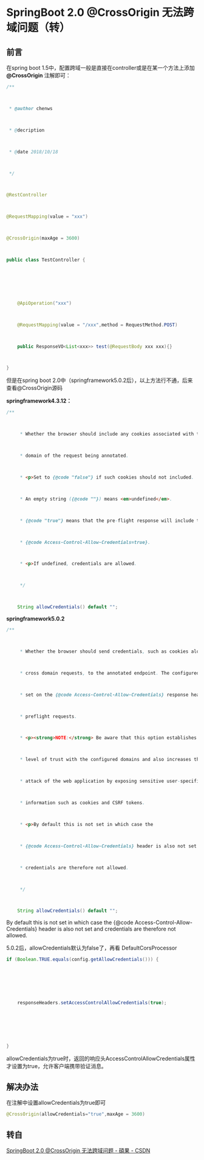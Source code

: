 # SpringBoot 2.0 @CrossOrigin 无法跨域问题（转）



## 前言

在spring boot 1.5中，配置跨域一般是直接在controller或是在某一个方法上添加 **@CrossOrigin** 注解即可：

```java
/**



 * @author chenws



 * @decription



 * @date 2018/10/18



 */



@RestController



@RequestMapping(value = "xxx")



@CrossOrigin(maxAge = 3600)



public class TestController {



 



	@ApiOperation("xxx")



	@RequestMapping(value = "/xxx",method = RequestMethod.POST)



	public ResponseVO<List<xxx>> test(@RequestBody xxx xxx){}



}
```

但是在spring boot 2.0中（springframework5.0.2后），以上方法行不通，后来查看@CrossOrigin源码

**springframework4.3.12：**

```java
/**



	 * Whether the browser should include any cookies associated with the



	 * domain of the request being annotated.



	 * <p>Set to {@code "false"} if such cookies should not included.



	 * An empty string ({@code ""}) means <em>undefined</em>.



	 * {@code "true"} means that the pre-flight response will include the header



	 * {@code Access-Control-Allow-Credentials=true}.



	 * <p>If undefined, credentials are allowed.



	 */



	String allowCredentials() default "";
```

**springframework5.0.2**

```java
/**



	 * Whether the browser should send credentials, such as cookies along with



	 * cross domain requests, to the annotated endpoint. The configured value is



	 * set on the {@code Access-Control-Allow-Credentials} response header of



	 * preflight requests.



	 * <p><strong>NOTE:</strong> Be aware that this option establishes a high



	 * level of trust with the configured domains and also increases the surface



	 * attack of the web application by exposing sensitive user-specific



	 * information such as cookies and CSRF tokens.



	 * <p>By default this is not set in which case the



	 * {@code Access-Control-Allow-Credentials} header is also not set and



	 * credentials are therefore not allowed.



	 */



	String allowCredentials() default "";
```

By default this is not set in which case the {@code Access-Control-Allow-Credentials} header is also not set and credentials are therefore not allowed.

5.0.2后，allowCredentials默认为false了，再看 DefaultCorsProcessor

```java
if (Boolean.TRUE.equals(config.getAllowCredentials())) {



 



	responseHeaders.setAccessControlAllowCredentials(true);



 



}
```

allowCredentials为true时，返回的响应头AccessControlAllowCredentials属性才设置为true，允许客户端携带验证消息。



## 解决办法

在注解中设置allowCredentials为true即可

```java
@CrossOrigin(allowCredentials="true",maxAge = 3600)
```



## 转自

[SpringBoot 2.0 @CrossOrigin 无法跨域问题 - 碩果 - CSDN](https://blog.csdn.net/shuoshuo132/article/details/83146668)
